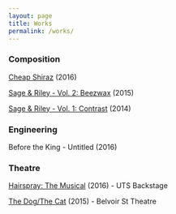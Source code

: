 ```yaml
---
layout: page
title: Works
permalink: /works/
---
```


### Composition

[Cheap Shiraz](http://rileymccullagh.com/Cheap-Shiraz/) (2016)

[Sage & Riley - Vol. 2: Beezwax](http://rileymccullagh.com/Sage-Riley/) (2015)

[Sage & Riley - Vol. 1: Contrast](http://rileymccullagh.com/Sage-Riley/) (2014)

### Engineering
Before the King - Untitled (2016)

### Theatre

[Hairspray: The Musical](http://rileymccullagh.com/Hairspray/) (2016) - UTS Backstage

[The Dog/The Cat](http://rileymccullagh.com/Cat-Dog/) (2015) - Belvoir St Theatre

